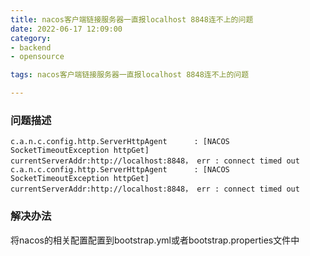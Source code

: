 ```yaml
---
title: nacos客户端链接服务器一直报localhost 8848连不上的问题
date: 2022-06-17 12:09:00
category:
- backend
- opensource

tags: nacos客户端链接服务器一直报localhost 8848连不上的问题

---
```


### 问题描述
```composer log
c.a.n.c.config.http.ServerHttpAgent      : [NACOS SocketTimeoutException httpGet] currentServerAddr:http://localhost:8848， err : connect timed out
c.a.n.c.config.http.ServerHttpAgent      : [NACOS SocketTimeoutException httpGet] currentServerAddr:http://localhost:8848， err : connect timed out
```

### 解决办法
将nacos的相关配置配置到bootstrap.yml或者bootstrap.properties文件中